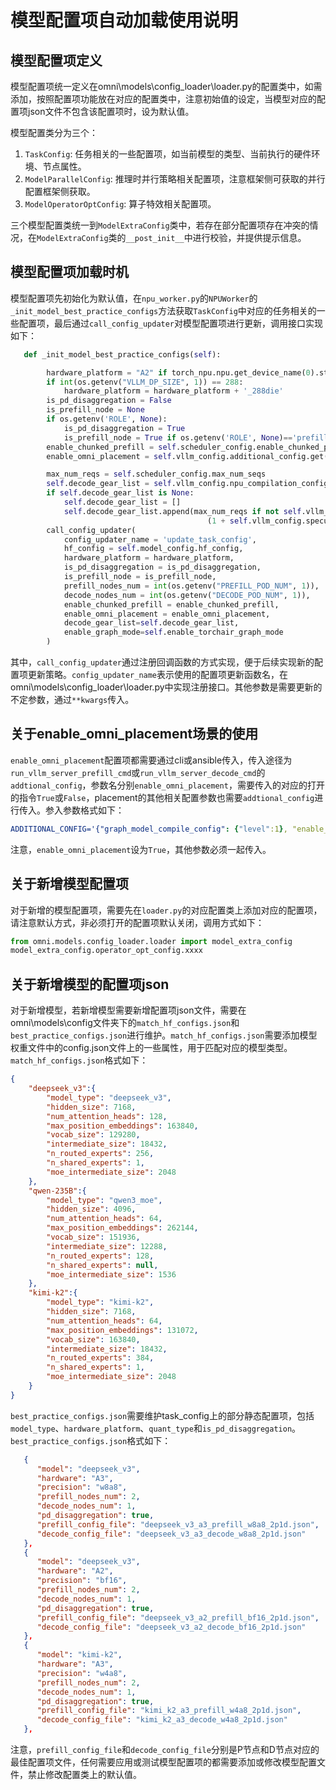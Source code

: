 # 模型配置项自动加载使用说明
## 模型配置项定义
模型配置项统一定义在omni\models\config_loader\loader.py的配置类中，如需添加，按照配置项功能放在对应的配置类中，注意初始值的设定，当模型对应的配置项json文件不包含该配置项时，设为默认值。

模型配置类分为三个：
1. `TaskConfig`: 任务相关的一些配置项，如当前模型的类型、当前执行的硬件环境、节点属性。
2. `ModelParallelConfig`: 推理时并行策略相关配置项，注意框架侧可获取的并行配置框架侧获取。
3. `ModelOperatorOptConfig`: 算子特效相关配置项。

三个模型配置类统一到`ModelExtraConfig`类中，若存在部分配置项存在冲突的情况，在`ModelExtraConfig`类的`__post_init__`中进行校验，并提供提示信息。

## 模型配置项加载时机
模型配置项先初始化为默认值，在`npu_worker.py`的`NPUWorker`的`_init_model_best_practice_configs`方法获取`TaskConfig`中对应的任务相关的一些配置项，最后通过`call_config_updater`对模型配置项进行更新，调用接口实现如下：
```python
   def _init_model_best_practice_configs(self):

        hardware_platform = "A2" if torch_npu.npu.get_device_name(0).startswith("Ascend910B") else "A3"
        if int(os.getenv("VLLM_DP_SIZE", 1)) == 288:
            hardware_platform = hardware_platform + '_288die'
        is_pd_disaggregation = False
        is_prefill_node = None
        if os.getenv('ROLE', None):
            is_pd_disaggregation = True
            is_prefill_node = True if os.getenv('ROLE', None)=='prefill' else False
        enable_chunked_prefill = self.scheduler_config.enable_chunked_prefill
        enable_omni_placement = self.vllm_config.additional_config.get("enable_omni_placement", False)

        max_num_reqs = self.scheduler_config.max_num_seqs
        self.decode_gear_list = self.vllm_config.npu_compilation_config.decode_gear_list
        if self.decode_gear_list is None:
            self.decode_gear_list = []
            self.decode_gear_list.append(max_num_reqs if not self.vllm_config.speculative_config else max_num_reqs * \
                                            (1 + self.vllm_config.speculative_config.num_speculative_tokens))
        call_config_updater(
            config_updater_name = 'update_task_config',
            hf_config = self.model_config.hf_config,
            hardware_platform = hardware_platform,
            is_pd_disaggregation = is_pd_disaggregation,
            is_prefill_node = is_prefill_node,
            prefill_nodes_num = int(os.getenv("PREFILL_POD_NUM", 1)),
            decode_nodes_num = int(os.getenv("DECODE_POD_NUM", 1)),
            enable_chunked_prefill = enable_chunked_prefill,
            enable_omni_placement = enable_omni_placement,
            decode_gear_list=self.decode_gear_list,
            enable_graph_mode=self.enable_torchair_graph_mode
        )
```
其中，`call_config_updater`通过注册回调函数的方式实现，便于后续实现新的配置项更新策略。`config_updater_name`表示使用的配置项更新函数名，在omni\models\config_loader\loader.py中实现注册接口。其他参数是需要更新的不定参数，通过`**kwargs`传入。
## 关于enable_omni_placement场景的使用
`enable_omni_placement`配置项都需要通过cli或ansible传入，传入途径为`run_vllm_server_prefill_cmd`或`run_vllm_server_decode_cmd`的`addtional_config`，参数名分别`enable_omni_placement`，需要传入的对应的打开的指令`True`或`False`，placement的其他相关配置参数也需要`addtional_config`进行传入。参入参数格式如下：
```yaml
ADDITIONAL_CONFIG='{"graph_model_compile_config": {"level":1}, "enable_omni_placement":true,"omni_placement_config":{"pattern_path":"../../omni/accelerators/placement/patterns/base_patterns/DSV3_baseline_32_devices_58_MoE_Layers.npy","max_moe_layer_num":58,"enable_dynamic":true,"max_redundant_per_expert":1,"max_redundant_per_rank":0,"enable_rank_round_robin":true,"enable_dump":false,"dump_dir":"/home/profiling/dump_data"}}'
```
注意，`enable_omni_placement`设为`True`，其他参数必须一起传入。
## 关于新增模型配置项
对于新增的模型配置项，需要先在`loader.py`的对应配置类上添加对应的配置项，请注意默认方式，非必须打开的配置项默认关闭，调用方式如下：
```python
from omni.models.config_loader.loader import model_extra_config
model_extra_config.operator_opt_config.xxxx
```
## 关于新增模型的配置项json
对于新增模型，若新增模型需要新增配置项json文件，需要在omni\models\config文件夹下的`match_hf_configs.json`和`best_practice_configs.json`进行维护。`match_hf_configs.json`需要添加模型权重文件中的config.json文件上的一些属性，用于匹配对应的模型类型。`match_hf_configs.json`格式如下：
```json
{
    "deepseek_v3":{
        "model_type": "deepseek_v3",
        "hidden_size": 7168,
        "num_attention_heads": 128,
        "max_position_embeddings": 163840,
        "vocab_size": 129280,
        "intermediate_size": 18432,
        "n_routed_experts": 256,
        "n_shared_experts": 1,
        "moe_intermediate_size": 2048
    },
    "qwen-235B":{
        "model_type": "qwen3_moe",
        "hidden_size": 4096,
        "num_attention_heads": 64,
        "max_position_embeddings": 262144,
        "vocab_size": 151936,
        "intermediate_size": 12288,
        "n_routed_experts": 128,
        "n_shared_experts": null,
        "moe_intermediate_size": 1536
    },
    "kimi-k2":{
        "model_type": "kimi-k2",
        "hidden_size": 7168,
        "num_attention_heads": 64,
        "max_position_embeddings": 131072,
        "vocab_size": 163840,
        "intermediate_size": 18432,
        "n_routed_experts": 384,
        "n_shared_experts": 1,
        "moe_intermediate_size": 2048
    }
}
```
`best_practice_configs.json`需要维护task_config上的部分静态配置项，包括`model_type`、`hardware_platform`、`quant_type`和`is_pd_disaggregation`。
`best_practice_configs.json`格式如下：
```json
   {
      "model": "deepseek_v3",
      "hardware": "A3",
      "precision": "w8a8",
      "prefill_nodes_num": 2,
      "decode_nodes_num": 1,
      "pd_disaggregation": true,
      "prefill_config_file": "deepseek_v3_a3_prefill_w8a8_2p1d.json",
      "decode_config_file": "deepseek_v3_a3_decode_w8a8_2p1d.json"
   },
   {
      "model": "deepseek_v3",
      "hardware": "A2",
      "precision": "bf16",
      "prefill_nodes_num": 2,
      "decode_nodes_num": 1,
      "pd_disaggregation": true,
      "prefill_config_file": "deepseek_v3_a2_prefill_bf16_2p1d.json",
      "decode_config_file": "deepseek_v3_a2_decode_bf16_2p1d.json"
   },
   {
      "model": "kimi-k2",
      "hardware": "A3",
      "precision": "w4a8",
      "prefill_nodes_num": 2,
      "decode_nodes_num": 1,     
      "pd_disaggregation": true,
      "prefill_config_file": "kimi_k2_a3_prefill_w4a8_2p1d.json",
      "decode_config_file": "kimi_k2_a3_decode_w4a8_2p1d.json"
   },
```
注意，`prefill_config_file`和`decode_config_file`分别是P节点和D节点对应的最佳配置项文件，任何需要应用或测试模型配置项的都需要添加或修改模型配置文件，禁止修改配置类上的默认值。



